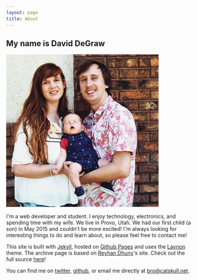 ```yaml
---
layout: page
title: About
---
```


## My name is David DeGraw

![me](/public/me.jpg)

I'm a web developer and student. I enjoy technology, electronics, and spending time with my wife. We live in Provo, Utah. We had our first child (a son) in May 2015 and couldn't be more excited! I'm always looking for interesting things to do and learn about, so please feel free to contact me!

This site is built with [Jekyll](http://jekyllrb.com/), hosted on [Github Pages](https://pages.github.com/) and uses the [Laynon](http://lanyon.getpoole.com/) theme. The archive page is based on [Reyhan Dhuny](reyhan.org)'s site. Check out the full source [here](https://github.com/catskull/catskull.github.io)!

You can find me on [twitter](http://twitter.com/davidwdegraw), [github](http://github.com/catskull), or email me directly at <bro@catskull.net>.
